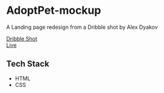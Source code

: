 # AdoptPet-mockup

A Landing page redesign from a Dribble shot by Alex Dyakov

[Dribble Shot](https://dribbble.com/shots/14685468-Adopt-the-Perfect-Pet)
<br>
[Live](https://dmc09.github.io/AdoptPet-mockup/)

## Tech Stack
* HTML
* CSS
